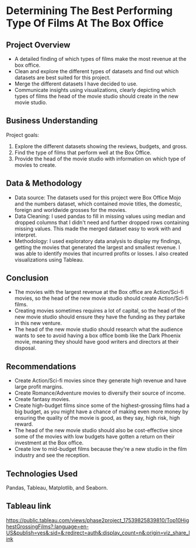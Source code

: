 # Determining The Best Performing Type Of Films At The Box Office
## Project Overview
* A detailed finding of which types of films make the most revenue at the box office.
* Clean and explore the different types of datasets and find out which datasets are best suited for this project.
* Merge the different datasets I have decided to use.
* Communicate insights using visualizations, clearly depicting which types of films the head of the movie studio should create in the new movie studio.
## Business Understanding
Project goals:
1. Explore the different datasets showing the reviews, budgets, and gross.
2. Find the type of films that perform well at the Box Office.
3. Provide the head of the movie studio with information on which type of movies to create.
## Data & Methodology
* Data source: The datasets used for this project were Box Office Mojo and the numbers dataset, which contained movie titles, the domestic, foreign and worldwide grosses for the movies.
* Data Cleaning: I used pandas to fill in  missing values using median and dropped  columns that I didn't need and further dropped rows containing missing values. This made the merged dataset easy to work with and interpret.
* Methodology: I used exploratory data analysis to display my findings, getting the movies that generated the largest and smallest revenue. I was able to identify movies that incurred profits or losses. I also created visualizations using Tableau.
## Conclusion
* The movies with the largest revenue at the Box office are Action/Sci-fi movies, so the head of the new movie studio should create Action/Sci-fi films.
* Creating movies sometimes requires a lot of capital, so the head of the new movie studio should ensure they have the funding as they partake in this new venture.
* The head of the new movie studio should research  what the audience wants to see to avoid having a box office bomb like the Dark Phoenix movie, meaning they should have good writers and directors at their disposal.
 ## Recommendations
* Create Action/Sci-fi movies since they generate high revenue and have large profit margins.
* Create Romance/Adventure movies to diversify their  source of income.
* Create fantasy movies.
* Create high-budget films since some of the highest-grossing films had a big budget, as you might have a chance of making even more money by ensuring the quality of the movie is good, as they say, high risk, high reward.
* The head of the new movie studio should also be cost-effective since some of the movies with low budgets have gotten a return on their investment  at the Box office.
* Create low to mid-budget films because they're a new studio in the film industry and see the reception.
## Technologies Used
Pandas, Tableau, Matplotlib, and Seaborn.
## Tableau link
https://public.tableau.com/views/phase2project_17539825839810/Top10HighestGrossingFilms?:language=en-US&publish=yes&:sid=&:redirect=auth&:display_count=n&:origin=viz_share_link








